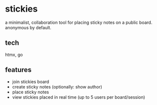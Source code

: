 # stickies
a minimalist, collaboration tool for placing sticky notes on a public board. anonymous by default.

## tech
htmx, go

## features
- join stickies board
- create sticky notes (optionally: show author)
- place sticky notes
- view stickies placed in real time (up to 5 users per board/session)


